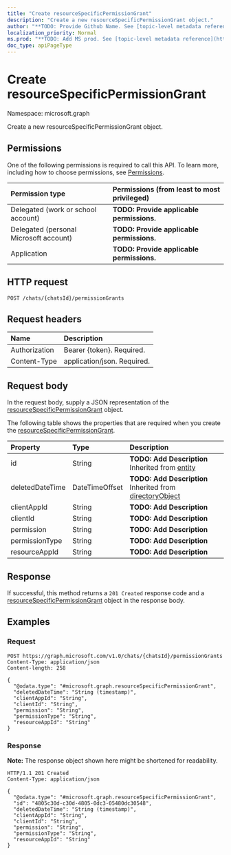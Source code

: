 ```yaml
---
title: "Create resourceSpecificPermissionGrant"
description: "Create a new resourceSpecificPermissionGrant object."
author: "**TODO: Provide Github Name. See [topic-level metadata reference](https://msgo.azurewebsites.net/add/document/guidelines/metadata.html#topic-level-metadata)**"
localization_priority: Normal
ms.prod: "**TODO: Add MS prod. See [topic-level metadata reference](https://msgo.azurewebsites.net/add/document/guidelines/metadata.html#topic-level-metadata)**"
doc_type: apiPageType
---
```


# Create resourceSpecificPermissionGrant
Namespace: microsoft.graph



Create a new resourceSpecificPermissionGrant object.

## Permissions
One of the following permissions is required to call this API. To learn more, including how to choose permissions, see [Permissions](/graph/permissions-reference).

|Permission type|Permissions (from least to most privileged)|
|:---|:---|
|Delegated (work or school account)|**TODO: Provide applicable permissions.**|
|Delegated (personal Microsoft account)|**TODO: Provide applicable permissions.**|
|Application|**TODO: Provide applicable permissions.**|

## HTTP request

<!-- {
  "blockType": "ignored"
}
-->
``` http
POST /chats/{chatsId}/permissionGrants
```

## Request headers
|Name|Description|
|:---|:---|
|Authorization|Bearer {token}. Required.|
|Content-Type|application/json. Required.|

## Request body
In the request body, supply a JSON representation of the [resourceSpecificPermissionGrant](../resources/resourcespecificpermissiongrant.md) object.

The following table shows the properties that are required when you create the [resourceSpecificPermissionGrant](../resources/resourcespecificpermissiongrant.md).

|Property|Type|Description|
|:---|:---|:---|
|id|String|**TODO: Add Description** Inherited from [entity](../resources/entity.md)|
|deletedDateTime|DateTimeOffset|**TODO: Add Description** Inherited from [directoryObject](../resources/directoryobject.md)|
|clientAppId|String|**TODO: Add Description**|
|clientId|String|**TODO: Add Description**|
|permission|String|**TODO: Add Description**|
|permissionType|String|**TODO: Add Description**|
|resourceAppId|String|**TODO: Add Description**|



## Response

If successful, this method returns a `201 Created` response code and a [resourceSpecificPermissionGrant](../resources/resourcespecificpermissiongrant.md) object in the response body.

## Examples

### Request
<!-- {
  "blockType": "request",
  "name": "create_resourcespecificpermissiongrant_from_permissiongrants"
}
-->
``` http
POST https://graph.microsoft.com/v1.0/chats/{chatsId}/permissionGrants
Content-Type: application/json
Content-length: 258

{
  "@odata.type": "#microsoft.graph.resourceSpecificPermissionGrant",
  "deletedDateTime": "String (timestamp)",
  "clientAppId": "String",
  "clientId": "String",
  "permission": "String",
  "permissionType": "String",
  "resourceAppId": "String"
}
```


### Response
**Note:** The response object shown here might be shortened for readability.
<!-- {
  "blockType": "response",
  "truncated": true,
  "@odata.type": "microsoft.graph.resourceSpecificPermissionGrant"
}
-->
``` http
HTTP/1.1 201 Created
Content-Type: application/json

{
  "@odata.type": "#microsoft.graph.resourceSpecificPermissionGrant",
  "id": "4805c30d-c30d-4805-0dc3-05480dc30548",
  "deletedDateTime": "String (timestamp)",
  "clientAppId": "String",
  "clientId": "String",
  "permission": "String",
  "permissionType": "String",
  "resourceAppId": "String"
}
```

